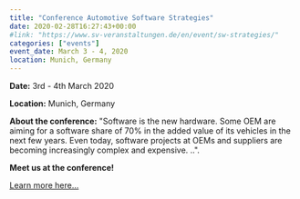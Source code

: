 ```yaml
---
title: "Conference Automotive Software Strategies"
date: 2020-02-28T16:27:43+00:00
#link: "https://www.sv-veranstaltungen.de/en/event/sw-strategies/"
categories: ["events"]
event_date: March 3 - 4, 2020
location: Munich, Germany
---
```


**Date:** 3rd - 4th March 2020

**Location:** Munich, Germany

**About the conference:** "Software is the new hardware. Some OEM are aiming for a software share of 70% in the added value of its vehicles in the next few years. Even today, software projects at OEMs and suppliers are becoming increasingly complex and expensive. ..".

**Meet us at the conference!**

<!-- more -->

[Learn more here...](https://www.sv-veranstaltungen.de/en/event/sw-strategies/)

